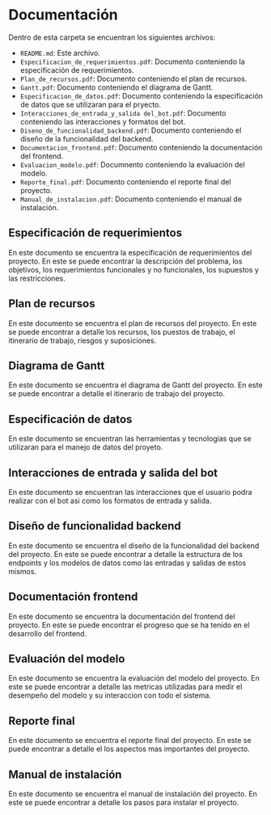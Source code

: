 # Documentación
Dentro de esta carpeta se encuentran los siguientes archivos:
- `README.md`: Este archivo.
- `Especificacion_de_requerimientos.pdf`: Documento conteniendo la especificación de requerimientos.
- `Plan_de_recursos.pdf`: Documento conteniendo el plan de recursos.
- `Gantt.pdf`: Documento conteniendo el diagrama de Gantt.
- `Especificacion_de_datos.pdf`: Documento conteniendo la especificación de datos que se utilizaran para el pryecto.
- `Interacciones_de_entrada_y_salida del_bot.pdf`: Documento conteniendo las interacciones y formatos del bot.
- `Diseno_de_funcionalidad_backend.pdf`: Documento conteniendo el diseño de la funcionalidad del backend.
- `Documentacion_frontend.pdf`: Documento conteniendo la documentación del frontend.
- `Evaluacion_modelo.pdf`: Documnento conteniendo la evaluación del modelo.
- `Reporte_final.pdf`: Documento conteniendo el reporte final del proyecto.
- `Manual_de_instalacion.pdf`: Documento conteniendo el manual de instalación.

## Especificación de requerimientos
En este documento se encuentra la especificación de requerimientos del proyecto. En este se puede encontrar la descripción del problema, los objetivos, los requerimientos funcionales y no funcionales, los supuestos y las restricciones.

## Plan de recursos
En este documento se encuentra el plan de recursos del proyecto. En este se puede encontrar a detalle los recursos, los puestos de trabajo, el itinerario de trabajo, riesgos y suposiciones.

## Diagrama de Gantt
En este documento se encuentra el diagrama de Gantt del proyecto. En este se puede encontrar a detalle el itinerario de trabajo del proyecto.

## Especificación de datos
En este documento se encuentran las herramientas y tecnologias que se utilizaran para el manejo de datos del proyeto.

## Interacciones de entrada y salida del bot
En este documento se encuentran las interacciones que el usuario podra realizar con el bot asi como los formatos de entrada y salida.

## Diseño de funcionalidad backend
En este documento se encuentra el diseño de la funcionalidad del backend del proyecto. En este se puede encontrar a detalle la estructura de los endpoints y los modelos de datos como las entradas y salidas de estos mismos.

## Documentación frontend
En este documento se encuentra la documentación del frontend del proyecto. En este se puede encontrar el progreso que se ha tenido en el desarrollo del frontend.

## Evaluación del modelo
En este documento se encuentra la evaluación del modelo del proyecto. En este se puede encontrar a detalle las metricas utilizadas para medir el desempeño del modelo y su interaccion con todo el sistema.

## Reporte final
En este documento se encuentra el reporte final del proyecto. En este se puede encontrar a detalle el los aspectos mas importantes del proyecto.

## Manual de instalación
En este documento se encuentra el manual de instalación del proyecto. En este se puede encontrar a detalle los pasos para instalar el proyecto.